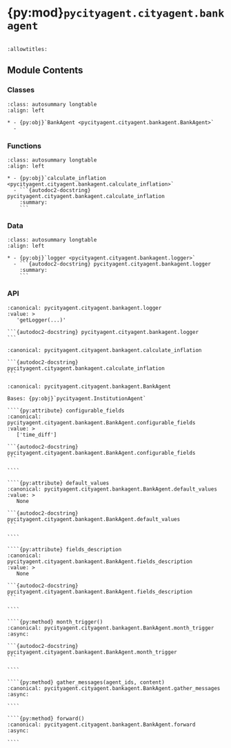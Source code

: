 # {py:mod}`pycityagent.cityagent.bankagent`

```{py:module} pycityagent.cityagent.bankagent
```

```{autodoc2-docstring} pycityagent.cityagent.bankagent
:allowtitles:
```

## Module Contents

### Classes

````{list-table}
:class: autosummary longtable
:align: left

* - {py:obj}`BankAgent <pycityagent.cityagent.bankagent.BankAgent>`
  -
````

### Functions

````{list-table}
:class: autosummary longtable
:align: left

* - {py:obj}`calculate_inflation <pycityagent.cityagent.bankagent.calculate_inflation>`
  - ```{autodoc2-docstring} pycityagent.cityagent.bankagent.calculate_inflation
    :summary:
    ```
````

### Data

````{list-table}
:class: autosummary longtable
:align: left

* - {py:obj}`logger <pycityagent.cityagent.bankagent.logger>`
  - ```{autodoc2-docstring} pycityagent.cityagent.bankagent.logger
    :summary:
    ```
````

### API

````{py:data} logger
:canonical: pycityagent.cityagent.bankagent.logger
:value: >
   'getLogger(...)'

```{autodoc2-docstring} pycityagent.cityagent.bankagent.logger
```

````

````{py:function} calculate_inflation(prices)
:canonical: pycityagent.cityagent.bankagent.calculate_inflation

```{autodoc2-docstring} pycityagent.cityagent.bankagent.calculate_inflation
```
````

`````{py:class} BankAgent(name: str, llm_client: typing.Optional[pycityagent.llm.llm.LLM] = None, simulator: typing.Optional[pycityagent.Simulator] = None, memory: typing.Optional[pycityagent.memory.Memory] = None, economy_client: typing.Optional[pycityagent.economy.EconomyClient] = None, messager: typing.Optional[pycityagent.message.Messager] = None, avro_file: typing.Optional[dict] = None)
:canonical: pycityagent.cityagent.bankagent.BankAgent

Bases: {py:obj}`pycityagent.InstitutionAgent`

````{py:attribute} configurable_fields
:canonical: pycityagent.cityagent.bankagent.BankAgent.configurable_fields
:value: >
   ['time_diff']

```{autodoc2-docstring} pycityagent.cityagent.bankagent.BankAgent.configurable_fields
```

````

````{py:attribute} default_values
:canonical: pycityagent.cityagent.bankagent.BankAgent.default_values
:value: >
   None

```{autodoc2-docstring} pycityagent.cityagent.bankagent.BankAgent.default_values
```

````

````{py:attribute} fields_description
:canonical: pycityagent.cityagent.bankagent.BankAgent.fields_description
:value: >
   None

```{autodoc2-docstring} pycityagent.cityagent.bankagent.BankAgent.fields_description
```

````

````{py:method} month_trigger()
:canonical: pycityagent.cityagent.bankagent.BankAgent.month_trigger
:async:

```{autodoc2-docstring} pycityagent.cityagent.bankagent.BankAgent.month_trigger
```

````

````{py:method} gather_messages(agent_ids, content)
:canonical: pycityagent.cityagent.bankagent.BankAgent.gather_messages
:async:

````

````{py:method} forward()
:canonical: pycityagent.cityagent.bankagent.BankAgent.forward
:async:

````

`````
